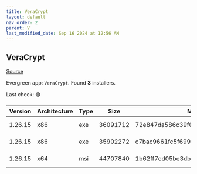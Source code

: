 ```yaml
---
title: VeraCrypt
layout: default
nav_order: 2
parent: V
last_modified_date: Sep 16 2024 at 12:56 AM
---
```


## VeraCrypt

[Source](https://www.veracrypt.fr/en/Home.html)

Evergreen app: `VeraCrypt`. Found **3** installers.

Last check: 🟢

| Version | Architecture | Type | Size     | Md5                              | URI                                                                                                                                                                                                                                          |
| ------- | ------------ | ---- | -------- | -------------------------------- | -------------------------------------------------------------------------------------------------------------------------------------------------------------------------------------------------------------------------------------------- |
| 1.26.15 | x86          | exe  | 36091712 | 72e847da586c39f0d0d64c170283c8e1 | [https://cfhcable.dl.sourceforge.net/project/veracrypt/VeraCrypt%201.26.15/Windows/VeraCrypt%20Setup%201.26.15.exe](https://cfhcable.dl.sourceforge.net/project/veracrypt/VeraCrypt%201.26.15/Windows/VeraCrypt%20Setup%201.26.15.exe)       |
| 1.26.15 | x86          | exe  | 35902272 | c7bac9661fc5f69941ce1fd044d00637 | [https://cfhcable.dl.sourceforge.net/project/veracrypt/VeraCrypt%201.26.15/Windows/VeraCrypt%20Portable%201.26.15.exe](https://cfhcable.dl.sourceforge.net/project/veracrypt/VeraCrypt%201.26.15/Windows/VeraCrypt%20Portable%201.26.15.exe) |
| 1.26.15 | x64          | msi  | 44707840 | 1b62ff7cd05be3db27efb595d69bf4a0 | [https://cfhcable.dl.sourceforge.net/project/veracrypt/VeraCrypt%201.26.15/Windows/VeraCrypt_Setup_x64_1.26.15.msi](https://cfhcable.dl.sourceforge.net/project/veracrypt/VeraCrypt%201.26.15/Windows/VeraCrypt_Setup_x64_1.26.15.msi)       |
